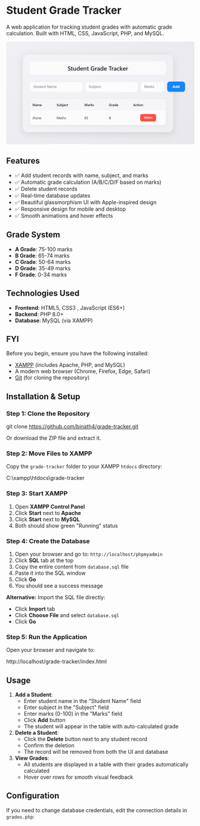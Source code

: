 #  Student Grade Tracker

A web application for tracking student grades with automatic grade calculation. Built with HTML, CSS, JavaScript, PHP, and MySQL.

![Project Screenshot](screenshot.png)

## Features

- ✅ Add student records with name, subject, and marks
- ✅ Automatic grade calculation (A/B/C/D/F based on marks)
- ✅ Delete student records
- ✅ Real-time database updates
- ✅ Beautiful glassmorphism UI with Apple-inspired design
- ✅ Responsive design for mobile and desktop
- ✅ Smooth animations and hover effects

## Grade System

- **A Grade**: 75-100 marks
- **B Grade**: 65-74 marks
- **C Grade**: 50-64 marks
- **D Grade**: 35-49 marks
- **F Grade**: 0-34 marks

## Technologies Used

- **Frontend**: HTML5, CSS3 , JavaScript (ES6+)
- **Backend**: PHP 8.0+
- **Database**: MySQL (via XAMPP)

## FYI

Before you begin, ensure you have the following installed:

- [XAMPP](https://www.apachefriends.org/download.html) (includes Apache, PHP, and MySQL)
- A modern web browser (Chrome, Firefox, Edge, Safari)
- [Git](https://git-scm.com/downloads) (for cloning the repository)

## Installation & Setup

### Step 1: Clone the Repository

git clone https://github.com/binath4/grade-tracker.git

Or download the ZIP file and extract it.

### Step 2: Move Files to XAMPP

Copy the `grade-tracker` folder to your XAMPP `htdocs` directory:

C:\xampp\htdocs\grade-tracker

### Step 3: Start XAMPP

1. Open **XAMPP Control Panel**
2. Click **Start** next to **Apache**
3. Click **Start** next to **MySQL**
4. Both should show green "Running" status

### Step 4: Create the Database

1. Open your browser and go to: `http://localhost/phpmyadmin`
2. Click **SQL** tab at the top
3. Copy the entire content from `database.sql` file
4. Paste it into the SQL window
5. Click **Go**
6. You should see a success message

**Alternative:** Import the SQL file directly:
- Click **Import** tab
- Click **Choose File** and select `database.sql`
- Click **Go**

### Step 5: Run the Application

Open your browser and navigate to:

http://localhost/grade-tracker/index.html

## Usage
1. **Add a Student**:
   - Enter student name in the "Student Name" field
   - Enter subject in the "Subject" field
   - Enter marks (0-100) in the "Marks" field
   - Click **Add** button
   - The student will appear in the table with auto-calculated grade
2. **Delete a Student**:
   - Click the **Delete** button next to any student record
   - Confirm the deletion
   - The record will be removed from both the UI and database
3. **View Grades**:
   - All students are displayed in a table with their grades automatically calculated
   - Hover over rows for smooth visual feedback
   
##  Configuration
If you need to change database credentials, edit the connection details in `grades.php`:
